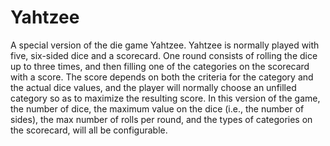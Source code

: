 # Yahtzee
A special version of the die game Yahtzee.
Yahtzee is normally played with five, six-sided dice and a scorecard.
One round consists of rolling the dice up to three times, and then filling
one of the categories on the scorecard with a score. The score depends
on both the criteria for the category and the actual dice values, and the
player will normally choose an unfilled category so as to maximize the
resulting score.
In this version of the game, the number of dice, the maximum value on
the dice (i.e., the number of sides), the max number of rolls per round,
and the types of categories on the scorecard, will all be configurable.
